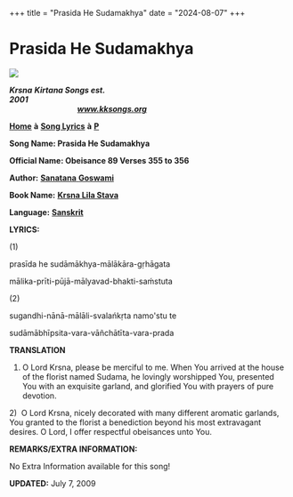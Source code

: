 +++
title = "Prasida He Sudamakhya"
date = "2024-08-07"
+++

# Prasida He Sudamakhya
**[![](http://kksongs.org/image_files/image002.jpg)](http://kksongs.org/)**

**_Krsna_** **_Kirtana Songs est. 2001_**                                                                                                                                                      **_www.kksongs.org_**

**[Home](http://kksongs.org/)** **à** **[Song Lyrics](http://kksongs.org/lyrics.html)** **à** **[P](http://kksongs.org/songs/song_p.html)**

**Song Name: Prasida He Sudamakhya**

**Official Name: Obeisance 89 Verses 355 to 356**

**Author:** [**Sanatana** **Goswami**](http://kksongs.org/authors/list/sanatana_g.html)

**Book Name:** [**Krsna Lila Stava**](http://kksongs.org/authors/krsnalilastava.html)

**Language:** [**Sanskrit**](http://kksongs.org/language/list/sanskrit.html)

**LYRICS:**

(1)

prasīda he sudāmākhya-mālākāra-gṛhāgata

mālika-prīti-pūjā-mālyavad-bhakti-saḿstuta

(2)

sugandhi-nānā-mālāli-svalańkṛta namo'stu te

sudāmābhīpsita-vara-vāñchātīta-vara-prada

**TRANSLATION**

1) O Lord Krsna, please be merciful to me. When You arrived at the house of the florist named Sudama, he lovingly worshipped You, presented You with an exquisite garland, and glorified You with prayers of pure devotion.

2)  O Lord Krsna, nicely decorated with many different aromatic garlands, You granted to the florist a benediction beyond his most extravagant desires. O Lord, I offer respectful obeisances unto You.

**REMARKS/EXTRA INFORMATION:**

No Extra Information available for this song!

**UPDATED:** July 7, 2009
